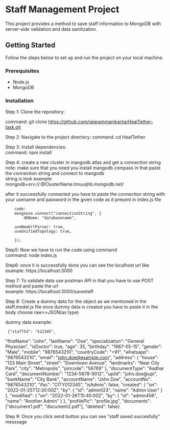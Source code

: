 # Staff Management Project

This project provides a method to save staff information to MongoDB with server-side validation and data sanitization.

## Getting Started

Follow the steps below to set up and run the project on your local machine.

### Prerequisites

- Node.js
- MongoDB

### Installation

Step 1: Clone the repository:

  command: git clone https://github.com/rajarammanikanta/HealTether-task.git


Step 2: Navigate to the project directory: 
  command: cd HealTether

Step 3: Install dependencies:   
   command: npm install  

Step 4: create a new cluster in mangodb atlas and get a connection string 
   note: make sure that you need you install mangodb compass in that paste the connection string and connect to mangodb    
   string is look example:  mongodb+srv://<username>:<password>@ClusterName.tmuuqhb.mongodb.net/  
   
   after it successfully connected you have to paste the connection string with your usename and password in the given code as it present in index.js file  

        code: 
        mongoose.connect("connectionString", {
            dbName: "databasename",
            
        useNewUrlParser: true,
        useUnifiedTopology: true,
        
        });

        
Step5: Now we have to run the code using command  
   command: node index.js    


Step6: once it is successfully done you can see the localhost url like  
   example:  https://localhost:3000   

Step 7: To validate data use postman API in that you have to use POST method and paste the url   
   example:  https://localhost:3000/savestaff   

Step 8: Create a dummy data for the object as we mentioned in the staff.model.js file once dummy data is created you have to paste it in the body choose raw>>JSON(as type)   
   
   dummy data example: 


     {"staffId": "S12345",
  "firstName": "John",
  "lastName": "Doe",
  "specialization": "General Physician",
  "isDoctor": true,
  "age": 35,
  "birthday": "1987-05-15",
  "gender": "Male",
  "mobile": "9876543210",
  "countryCode": "+91",
  "whatsapp": "9876543210",
  "email": "john.doe@example.com",
  "address": {
    "house": "123 Main Street",
    "street": "Downtown Avenue",
    "landmarks": "Near City Park",
    "city": "Metropolis",
    "pincode": "56789"
  },
  "documentType": "Aadhar Card",
  "documentNumber": "1234-5678-9012",
  "upiId": "john.doe@upi",
  "bankName": "City Bank",
  "accountName": "John Doe",
  "accountNo": "9876543210",
  "ifsc": "CITY012345",
  "isAdmin": false,
  "created": {
    "on": "2022-01-25T12:30:00Z",
    "by": {
      "id": "admin123",
      "name": "Admin User"
    }
  },
  "modified": {
    "on": "2022-01-26T15:45:00Z",
    "by": {
      "id": "admin456",
      "name": "Another Admin"
    }
  },
  "profilePic": "profile.jpg",
  "documents": ["document1.pdf", "document2.pdf"],
  "deleted": false}



Step 9: Once you click send button you can see "staff saved succesfully" messsage   



     